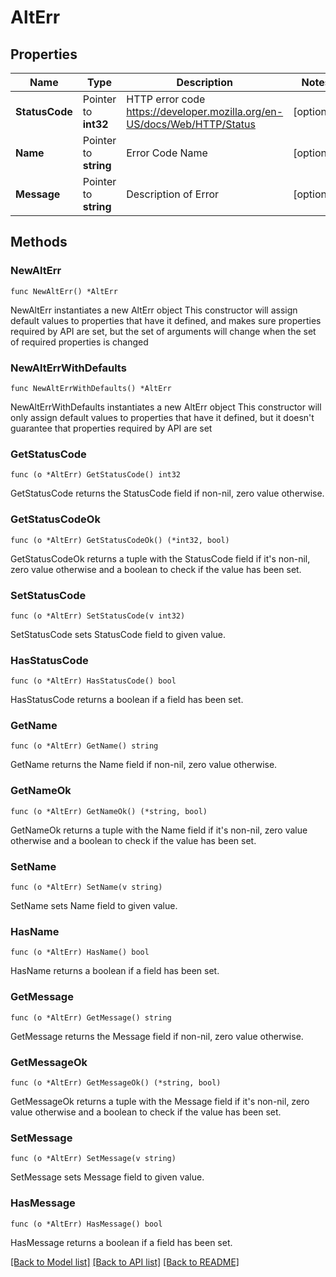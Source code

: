 # AltErr

## Properties

Name | Type | Description | Notes
------------ | ------------- | ------------- | -------------
**StatusCode** | Pointer to **int32** | HTTP error code https://developer.mozilla.org/en-US/docs/Web/HTTP/Status | [optional] 
**Name** | Pointer to **string** | Error Code Name | [optional] 
**Message** | Pointer to **string** | Description of Error | [optional] 

## Methods

### NewAltErr

`func NewAltErr() *AltErr`

NewAltErr instantiates a new AltErr object
This constructor will assign default values to properties that have it defined,
and makes sure properties required by API are set, but the set of arguments
will change when the set of required properties is changed

### NewAltErrWithDefaults

`func NewAltErrWithDefaults() *AltErr`

NewAltErrWithDefaults instantiates a new AltErr object
This constructor will only assign default values to properties that have it defined,
but it doesn't guarantee that properties required by API are set

### GetStatusCode

`func (o *AltErr) GetStatusCode() int32`

GetStatusCode returns the StatusCode field if non-nil, zero value otherwise.

### GetStatusCodeOk

`func (o *AltErr) GetStatusCodeOk() (*int32, bool)`

GetStatusCodeOk returns a tuple with the StatusCode field if it's non-nil, zero value otherwise
and a boolean to check if the value has been set.

### SetStatusCode

`func (o *AltErr) SetStatusCode(v int32)`

SetStatusCode sets StatusCode field to given value.

### HasStatusCode

`func (o *AltErr) HasStatusCode() bool`

HasStatusCode returns a boolean if a field has been set.

### GetName

`func (o *AltErr) GetName() string`

GetName returns the Name field if non-nil, zero value otherwise.

### GetNameOk

`func (o *AltErr) GetNameOk() (*string, bool)`

GetNameOk returns a tuple with the Name field if it's non-nil, zero value otherwise
and a boolean to check if the value has been set.

### SetName

`func (o *AltErr) SetName(v string)`

SetName sets Name field to given value.

### HasName

`func (o *AltErr) HasName() bool`

HasName returns a boolean if a field has been set.

### GetMessage

`func (o *AltErr) GetMessage() string`

GetMessage returns the Message field if non-nil, zero value otherwise.

### GetMessageOk

`func (o *AltErr) GetMessageOk() (*string, bool)`

GetMessageOk returns a tuple with the Message field if it's non-nil, zero value otherwise
and a boolean to check if the value has been set.

### SetMessage

`func (o *AltErr) SetMessage(v string)`

SetMessage sets Message field to given value.

### HasMessage

`func (o *AltErr) HasMessage() bool`

HasMessage returns a boolean if a field has been set.


[[Back to Model list]](../README.md#documentation-for-models) [[Back to API list]](../README.md#documentation-for-api-endpoints) [[Back to README]](../README.md)


